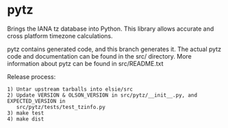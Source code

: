 # pytz

Brings the IANA tz database into Python. This library allows accurate and
cross platform timezone calculations.

pytz contains generated code, and this branch generates it. The actual
pytz code and documentation can be found in the src/ directory. More
information about pytz can be found in src/README.txt

Release process:

    1) Untar upstream tarballs into elsie/src
    2) Update VERSION & OLSON_VERSION in src/pytz/__init__.py, and EXPECTED_VERSION in
       src/pytz/tests/test_tzinfo.py
    3) make test
    4) make dist

